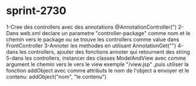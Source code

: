 # sprint-2730
1-Cree des controllers avec des annotations @AnnotationController(")
2-Dans web.xml declare un parametre "controller-package" comme nom et le chemin vers le package ou se trouve les controllers comme value dans FrontController
3-Annoter les methodes en utilisant AnnotationGet("")
4-dans les controllers, ajouter des fonctions annoter qui retournent des string
5-dans les controllers, instancer des classes ModelAndView avec comme argument le chemin vers le vers le view exemple "/view.jsp" ,puis utiliser la fonction addObject avec comme attributs le nom de l'object a envoyer et le contenu: addObject("nom", "le contenu")